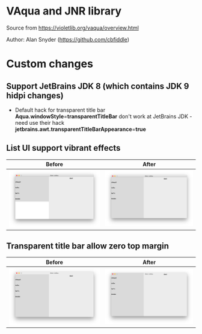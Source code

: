 # VAqua and JNR library


Source from https://violetlib.org/vaqua/overview.html

Author: Alan Snyder (https://github.com/cbfiddle)


# Custom changes

## Support JetBrains JDK 8 (which contains JDK 9 hidpi changes)

 * Default hack for transparent title bar **Aqua.windowStyle**=**transparentTitleBar** don't work at JetBrains JDK - need use their hack **jetbrains.awt.transparentTitleBarAppearance**=**true**

## List UI support vibrant effects

| Before        | After        |
| ------------- |:-------------:|
| ![](/images/listui-no-vibrant.png)    | ![](/images/listui-vibrant.png) |

## Transparent title bar allow zero top margin

| Before        | After        |
| ------------- |:-------------:|
| ![](/images/transparentTitleBar-no-top-margin.png)    | ![](/images/transparentTitleBar-top-margin-zero.png) |

